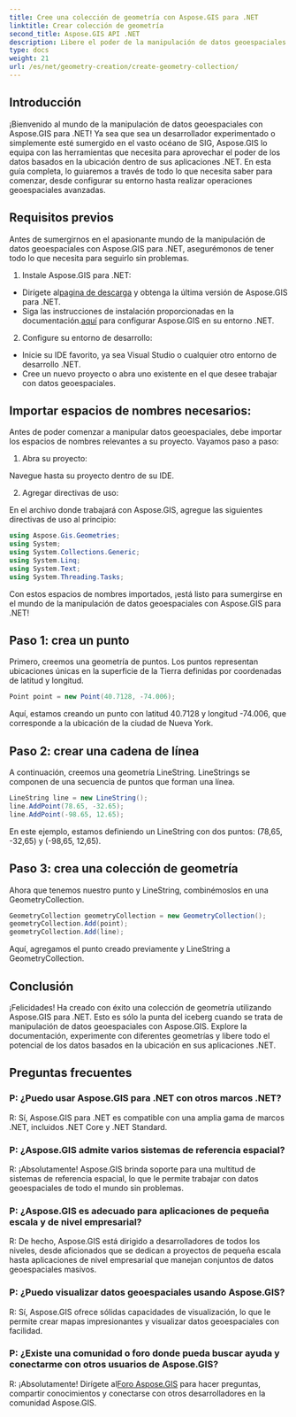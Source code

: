 ```yaml
---
title: Cree una colección de geometría con Aspose.GIS para .NET
linktitle: Crear colección de geometría
second_title: Aspose.GIS API .NET
description: Libere el poder de la manipulación de datos geoespaciales con Aspose.GIS para .NET. Cree, visualice y analice sin problemas datos basados en la ubicación en sus aplicaciones .NET.
type: docs
weight: 21
url: /es/net/geometry-creation/create-geometry-collection/
---
```


## Introducción

¡Bienvenido al mundo de la manipulación de datos geoespaciales con Aspose.GIS para .NET! Ya sea que sea un desarrollador experimentado o simplemente esté sumergido en el vasto océano de SIG, Aspose.GIS lo equipa con las herramientas que necesita para aprovechar el poder de los datos basados en la ubicación dentro de sus aplicaciones .NET. En esta guía completa, lo guiaremos a través de todo lo que necesita saber para comenzar, desde configurar su entorno hasta realizar operaciones geoespaciales avanzadas.

## Requisitos previos

Antes de sumergirnos en el apasionante mundo de la manipulación de datos geoespaciales con Aspose.GIS para .NET, asegurémonos de tener todo lo que necesita para seguirlo sin problemas.

1. Instale Aspose.GIS para .NET:

- Dirígete al[pagina de descarga](https://releases.aspose.com/gis/net/) y obtenga la última versión de Aspose.GIS para .NET.
-  Siga las instrucciones de instalación proporcionadas en la documentación.[aquí](https://reference.aspose.com/gis/net/) para configurar Aspose.GIS en su entorno .NET.

2. Configure su entorno de desarrollo:

- Inicie su IDE favorito, ya sea Visual Studio o cualquier otro entorno de desarrollo .NET.
- Cree un nuevo proyecto o abra uno existente en el que desee trabajar con datos geoespaciales.

## Importar espacios de nombres necesarios:

Antes de poder comenzar a manipular datos geoespaciales, debe importar los espacios de nombres relevantes a su proyecto. Vayamos paso a paso:

1. Abra su proyecto:

Navegue hasta su proyecto dentro de su IDE.

2. Agregar directivas de uso:

En el archivo donde trabajará con Aspose.GIS, agregue las siguientes directivas de uso al principio:

```csharp
using Aspose.Gis.Geometries;
using System;
using System.Collections.Generic;
using System.Linq;
using System.Text;
using System.Threading.Tasks;
```

Con estos espacios de nombres importados, ¡está listo para sumergirse en el mundo de la manipulación de datos geoespaciales con Aspose.GIS para .NET!


## Paso 1: crea un punto

Primero, creemos una geometría de puntos. Los puntos representan ubicaciones únicas en la superficie de la Tierra definidas por coordenadas de latitud y longitud.

```csharp
Point point = new Point(40.7128, -74.006);
```

Aquí, estamos creando un punto con latitud 40.7128 y longitud -74.006, que corresponde a la ubicación de la ciudad de Nueva York.

## Paso 2: crear una cadena de línea

A continuación, creemos una geometría LineString. LineStrings se componen de una secuencia de puntos que forman una línea.

```csharp
LineString line = new LineString();
line.AddPoint(78.65, -32.65);
line.AddPoint(-98.65, 12.65);
```

En este ejemplo, estamos definiendo un LineString con dos puntos: (78,65, -32,65) y (-98,65, 12,65).

## Paso 3: crea una colección de geometría

Ahora que tenemos nuestro punto y LineString, combinémoslos en una GeometryCollection.

```csharp
GeometryCollection geometryCollection = new GeometryCollection();
geometryCollection.Add(point);
geometryCollection.Add(line);
```

Aquí, agregamos el punto creado previamente y LineString a GeometryCollection.

## Conclusión

¡Felicidades! Ha creado con éxito una colección de geometría utilizando Aspose.GIS para .NET. Esto es sólo la punta del iceberg cuando se trata de manipulación de datos geoespaciales con Aspose.GIS. Explore la documentación, experimente con diferentes geometrías y libere todo el potencial de los datos basados en la ubicación en sus aplicaciones .NET.

## Preguntas frecuentes

### P: ¿Puedo usar Aspose.GIS para .NET con otros marcos .NET?

R: Sí, Aspose.GIS para .NET es compatible con una amplia gama de marcos .NET, incluidos .NET Core y .NET Standard.

### P: ¿Aspose.GIS admite varios sistemas de referencia espacial?

R: ¡Absolutamente! Aspose.GIS brinda soporte para una multitud de sistemas de referencia espacial, lo que le permite trabajar con datos geoespaciales de todo el mundo sin problemas.

### P: ¿Aspose.GIS es adecuado para aplicaciones de pequeña escala y de nivel empresarial?

R: De hecho, Aspose.GIS está dirigido a desarrolladores de todos los niveles, desde aficionados que se dedican a proyectos de pequeña escala hasta aplicaciones de nivel empresarial que manejan conjuntos de datos geoespaciales masivos.

### P: ¿Puedo visualizar datos geoespaciales usando Aspose.GIS?

R: Sí, Aspose.GIS ofrece sólidas capacidades de visualización, lo que le permite crear mapas impresionantes y visualizar datos geoespaciales con facilidad.

### P: ¿Existe una comunidad o foro donde pueda buscar ayuda y conectarme con otros usuarios de Aspose.GIS?

 R: ¡Absolutamente! Dirígete al[Foro Aspose.GIS](https://forum.aspose.com/c/gis/33) para hacer preguntas, compartir conocimientos y conectarse con otros desarrolladores en la comunidad Aspose.GIS.